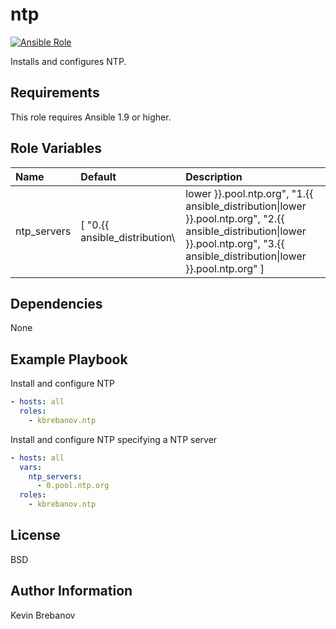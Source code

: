 ntp
===

[![Ansible Role](https://img.shields.io/ansible/role/3307.svg)](https://galaxy.ansible.com/list#/roles/3307)

Installs and configures NTP.

Requirements
------------

This role requires Ansible 1.9 or higher.

Role Variables
--------------

| Name        | Default                       | Description                                                                                                                                                                                        |
|:------------|:------------------------------|:---------------------------------------------------------------------------------------------------------------------------------------------------------------------------------------------------|
| ntp_servers | [ "0.{{ ansible_distribution\ | lower }}.pool.ntp.org", "1.{{ ansible_distribution\|lower }}.pool.ntp.org", "2.{{ ansible_distribution\|lower }}.pool.ntp.org", "3.{{ ansible_distribution\|lower }}.pool.ntp.org" ] | NTP servers |

Dependencies
------------

None

Example Playbook
----------------

Install and configure NTP
```yaml
- hosts: all
  roles:
    - kbrebanov.ntp
```

Install and configure NTP specifying a NTP server
```yaml
- hosts: all
  vars:
    ntp_servers:
      - 0.pool.ntp.org
  roles:
    - kbrebanov.ntp
```

License
-------

BSD

Author Information
------------------

Kevin Brebanov
